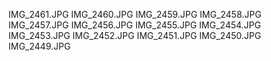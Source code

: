 IMG_2461.JPG
IMG_2460.JPG
IMG_2459.JPG
IMG_2458.JPG
IMG_2457.JPG
IMG_2456.JPG
IMG_2455.JPG
IMG_2454.JPG
IMG_2453.JPG
IMG_2452.JPG
IMG_2451.JPG
IMG_2450.JPG
IMG_2449.JPG